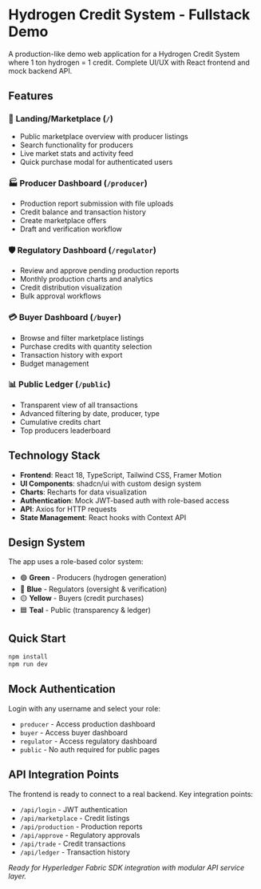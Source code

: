# Hydrogen Credit System - Fullstack Demo

A production-like demo web application for a Hydrogen Credit System where 1 ton hydrogen = 1 credit. Complete UI/UX with React frontend and mock backend API.

## Features

### 🏪 **Landing/Marketplace** (`/`)
- Public marketplace overview with producer listings
- Search functionality for producers
- Live market stats and activity feed
- Quick purchase modal for authenticated users

### 🏭 **Producer Dashboard** (`/producer`)
- Production report submission with file uploads
- Credit balance and transaction history
- Create marketplace offers
- Draft and verification workflow

### 🛡️ **Regulatory Dashboard** (`/regulator`)
- Review and approve pending production reports
- Monthly production charts and analytics
- Credit distribution visualization
- Bulk approval workflows

### 💳 **Buyer Dashboard** (`/buyer`)
- Browse and filter marketplace listings
- Purchase credits with quantity selection
- Transaction history with export
- Budget management

### 📊 **Public Ledger** (`/public`)
- Transparent view of all transactions
- Advanced filtering by date, producer, type
- Cumulative credits chart
- Top producers leaderboard

## Technology Stack

- **Frontend**: React 18, TypeScript, Tailwind CSS, Framer Motion
- **UI Components**: shadcn/ui with custom design system
- **Charts**: Recharts for data visualization
- **Authentication**: Mock JWT-based auth with role-based access
- **API**: Axios for HTTP requests
- **State Management**: React hooks with Context API

## Design System

The app uses a role-based color system:
- 🟢 **Green** - Producers (hydrogen generation)
- 🔵 **Blue** - Regulators (oversight & verification)
- 🟡 **Yellow** - Buyers (credit purchases)
- 🟦 **Teal** - Public (transparency & ledger)

## Quick Start

```bash
npm install
npm run dev
```

## Mock Authentication

Login with any username and select your role:
- `producer` - Access production dashboard
- `buyer` - Access buyer dashboard  
- `regulator` - Access regulatory dashboard
- `public` - No auth required for public pages

## API Integration Points

The frontend is ready to connect to a real backend. Key integration points:

- `/api/login` - JWT authentication
- `/api/marketplace` - Credit listings
- `/api/production` - Production reports
- `/api/approve` - Regulatory approvals
- `/api/trade` - Credit transactions
- `/api/ledger` - Transaction history

*Ready for Hyperledger Fabric SDK integration with modular API service layer.*